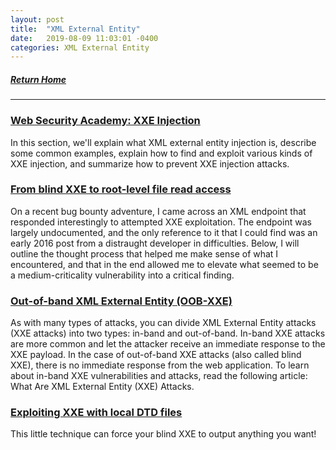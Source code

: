 ```yaml
---
layout: post
title:  "XML External Entity"
date:   2019-08-09 11:03:01 -0400
categories: XML External Entity
---
```

##### [Return Home](https://thegetch.github.io/penetration/testing/resources/2020/07/24/Home/)

---

### [Web Security Academy: XXE Injection](https://portswigger.net/web-security/xxe)

In this section, we'll explain what XML external entity injection is, describe some common examples, explain how to find and exploit various kinds of XXE injection, and summarize how to prevent XXE injection attacks.

### [From blind XXE to root-level file read access](https://www.honoki.net/2018/12/from-blind-xxe-to-root-level-file-read-access/)

On a recent bug bounty adventure, I came across an XML endpoint that responded interestingly to attempted XXE exploitation. The endpoint was largely undocumented, and the only reference to it that I could find was an early 2016 post from a distraught developer in difficulties.
Below, I will outline the thought process that helped me make sense of what I encountered, and that in the end allowed me to elevate what seemed to be a medium-criticality vulnerability into a critical finding.

### [Out-of-band XML External Entity (OOB-XXE)](https://www.acunetix.com/blog/articles/band-xml-external-entity-oob-xxe/)

As with many types of attacks, you can divide XML External Entity attacks (XXE attacks) into two types: in-band and out-of-band. In-band XXE attacks are more common and let the attacker receive an immediate response to the XXE payload. In the case of out-of-band XXE attacks (also called blind XXE), there is no immediate response from the web application. To learn about in-band XXE vulnerabilities and attacks, read the following article: What Are XML External Entity (XXE) Attacks.

### [Exploiting XXE with local DTD files](https://mohemiv.com/all/exploiting-xxe-with-local-dtd-files/)

This little technique can force your blind XXE to output anything you want!
